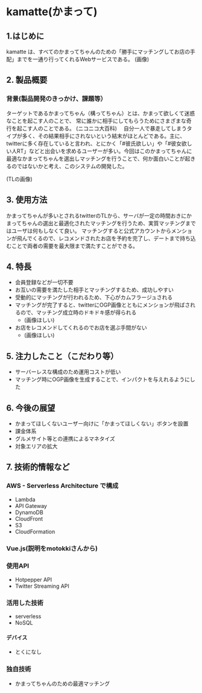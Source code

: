 # kamatte(かまって)

## 1.はじめに
kamatte は、すべてのかまってちゃんのための「勝手にマッチングしてお店の手配」までを一通り行ってくれるWebサービスである。
(画像)

## 2. 製品概要

### 背景(製品開発のきっかけ、課題等）
ターゲットであるかまってちゃん（構ってちゃん）とは、かまって欲しくて迷惑なことを起こす人のことで、 常に誰かに相手にしてもらうためにさまざまな奇行を起こす人のことである。 (ニコニコ大百科) 　自分一人で暴走してしまうタイプが多く、その結果相手にされないという結末がほとんどである。主に、twitterに多く存在していると言われ、とにかく「#彼氏欲しい」や「#彼女欲しい人RT」などと出会いを求めるユーザーが多い。今回はこのかまってちゃんに最適なかまってちゃんを選出しマッチングを行うことで、何か面白いことが起きるのではないかと考え、このシステムの開発した。

(TLの画像)

## 3. 使用方法
かまってちゃんが多いとされるtwitterのTLから、サーバが一定の時間おきにかまってちゃんの選出と最適化されたマッチングを行うため、実質マッチングまではユーザは何もしなくて良い。
マッチングすると公式アカウントからメンションが飛んでくるので、レコメンドされたお店を予約を完了し、デートまで持ち込むことで両者の需要を最大限まで満たすことができる。

## 4. 特長
- 会員登録などが一切不要
- お互いの需要を満たした相手とマッチングするため、成功しやすい
- 受動的にマッチングが行われるため、下心がカムフラージュされる
- マッチングが完了すると、twitterにOGP画像とともにメンションが飛ばされるので、マッチング成立時のドキドキ感が得られる
  - (画像ほしい)
- お店をレコメンドしてくれるのでお店を選ぶ手間がない
  - (画像ほしい)

## 5. 注力したこと（こだわり等）
- サーバーレスな構成のため運用コストが低い
- マッチング時にOGP画像を生成することで、インパクトを与えれるようにした

## 6. 今後の展望
- かまってほしくないユーザー向けに「かまってほしくない」ボタンを設置
- 課金体系
- グルメサイト等との連携によるマネタイズ
- 対象エリアの拡大

## 7. 技術的情報など
### AWS - Serverless Architecture で構成
- Lambda
- API Gateway
- DynamoDB
- CloudFront
- S3
- CloudFormation

### Vue.js(説明をmotokkiさんから)

### 使用API
- Hotpepper API
- Twitter Streaming API

### 活用した技術
- serverless
- NoSQL

#### デバイス
- とくになし

### 独自技術
- かまってちゃんのための最適マッチング

